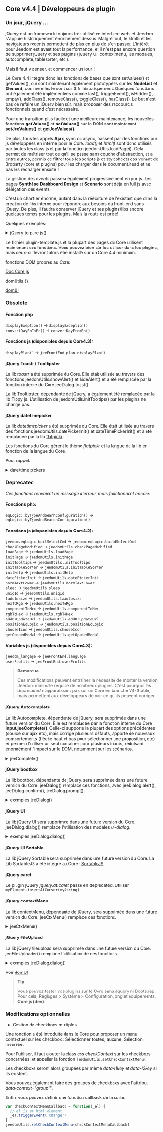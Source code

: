## Core v4.4 | Développeurs de plugin

### Un jour, jQuery ...

jQuery est un framework toujours très utilisé en interface web, et Jeedom s'appuie historiquement énormément dessus. Malgré tout, le html5 et les navigateurs récents permettent de plus en plus de s'en passer. L'intérêt pour Jeedom est avant tout la performance, et il n'est pas encore question de supprimer jQuery et ses plugins (jQuery UI, contextmenu, les modales, autocomplete, tablesorter, etc.).

Mais il faut y penser, et commencer un jour !

Le Core 4.4 intègre donc les fonctions de bases que sont setValues() et getValues(), qui sont maintenant également prototypées sur les **NodeList** et **Element**, comme elles le sont sur $.fn historiquement. Quelques fonctions ont également été implémentées comme last(), triggerEvent(), isHidden(), empty(), addClass(),  removeClass(), toggleClass(), hasClass(). Le but n'est pas de refaire un jQuery bien sûr, mais proposer des raccourcis fonctionnels quand c'est nécessaire.

Pour une transition plus facile et une meilleure maintenance, les nouvelles fonctions **getValues()** et **setValues()** sur le DOM sont maintenant **setJeeValues()** et **getJeeValues()**.

De plus, tous les appels **Ajax**, sync ou async, passent par des fonctions pur js développées en interne pour le Core. *load()* et *html()* sont donc utilisés par toutes les class js et par la fonction jeedomUtils.loadPage(). Cela permet de maîtriser tout ce qu'il se passe sans couche d'abstraction, et a entre autres, permis de filtrer tous les scripts js et stylesheets css venant de 3rdparty (core et plugins) pour les charger dans le document.head et ne pas les recharger ensuite !

La gestion des *events* passera également progressivement en pur js. Les pages **Synthèse** **Dashboard** **Design** et **Scenario** sont déjà en full js avec délégation des events.

C'est un chantier énorme, autant dans la réécriture de l'existant que dans la création de libs interne pour répondre aux besoins du front-end sans jQuery. De plus, il faudra conserver jQuery et ses plugins/libs encore quelques temps pour les plugins. Mais la route est prise!

Quelques exemples:

<details>

  <summary markdown="span">jQuery to pure js()</summary>

  ~~~ js
  {% raw %}
  //jQuery:
  $('#table_objectSummary tbody').append(tr)
  $('#table_objectSummary tbody tr').last().setValues(_summary, '.objectSummaryAttr')

  //Pure js:
  document.querySelector('#table_objectSummary tbody').insertAdjacentHTML('beforeend', tr)
  document.querySelectorAll('#table_objectSummary tbody tr').last().setJeeValues(_summary, '.objectSummaryAttr')

  //jQuery:
  var eqId = $('.eqLogicAttr[data-l1key=id]').value()
  var config = $('#config').getValues('.configKey')[0]
  var expression = $(this).closest('.actionOnMessage').getValues('.expressionAttr')

  //Pure js:
  var eqId = document.querySelector('.eqLogicAttr[data-l1key="id"]').jeeValue()
  var config = document.getElementById('config').getJeeValues('.configKey')[0]
  var expression = this.closest('.actionOnMessage').getJeeValues('.expressionAttr')

  //jQuery:
  addMyTr: function(_data) {
    var tr = '<tr>'
    tr += '<td>'
    tr += '</td>'
    tr += '</tr>'
    let newRow = $(tr)
    newRow.setValues(data, '.mytrDataAttr')
    $('#table_stuff tbody').append(newRow)
    //return newRow
  }

  //Pure js:
  addMyTr: function(_data) {
    var tr = '<tr>'
    tr += '<td>'
    tr += '</td>'
    tr += '</tr>'
    let newRow = document.createElement('tr')
    newRow.innerHTML = tr
    newRow.setJeeValues(_data, '.mytrDataAttr')
    document.getElementById('table_stuff').querySelector('tbody').appendChild(newRow)
    //return newRow
  }

  //jQuery:
  $(function(){
    console.log('Dom ready!')
  })

  //Core js:
  domUtils(function(){
    console.log('Dom ready!')
  })

  {% endraw %}
  ~~~

</details>

Le fichier plugin-template.js et la plupart des pages du Core utilisent maintenant ces fonctions. Vous pouvez bien sûr les utiliser dans les plugins, mais ceux-ci devront alors être installé sur un Core 4.4 minimum.

fonctions DOM propres au Core:

[Doc Core js](fr_FR/dev/corejs/index)

[domUtils {}](https://github.com/jeedom/core/blob/alpha/core/dom/dom.utils.js)

[domUI](https://github.com/jeedom/core/blob/alpha/core/dom/dom.ui.js)



### Obsolete

#### Fonction php

`displayExeption()` -> `displayException()`  
`convertDayEnToFr()` -> `convertDayFromEn()`

#### Fonctions js (disponibles depuis Core4.3):

`displayPlan()` -> `jeeFrontEnd.plan.displayPlan()`

#### jQuery Toastr / Tooltipster

La lib *toastr* a été supprimée du Core. Elle était utilisée au travers des fonctions jeedomUtils.showAlert() et hideAlert() et a été remplacée par la fonction interne du Core jeeDialog.toast().

La lib Tooltipster, dépendante de jQuery, a également été remplacée par la lib Tippy js. L'utilisation de jeedomUtils.initTooltips() par les plugins ne change pas.

#### jQuery datetimepicker

La lib *datetimepicker* a été supprimée du Core. Elle était utilisée au travers des fonctions jeedomUtils.datePickerInit() et dateTimePickerInit() et a été remplacée par la lib [flatpickr](https://flatpickr.js.org/).

Les fonctions du Core gèrent le thème *flatpickr* et la langue de la lib en fonction de la langue du Core.

Pour rappel:

<details>

  <summary markdown="span">date/time pickers</summary>

  ~~~ html
  {% raw %}
  <input id="myDate" class="in_datepicker"/>
  <input id="myTime" class="in_timepicker"/>
  <input id="myCustomDatetime"/>
  {% endraw %}
  ~~~

  ~~~ js
  {% raw %}
  jeedomUtils.datePickerInit() //Init all input.in_datepicker
  jeedomUtils.dateTimePickerInit() //Init all input.in_timepicker

  jeedomUtils.datePickerInit('Y-m-d H:i:00', '#myCustomDatetime') //Will init myCustomDatetime input with custom format
  {% endraw %}
  ~~~

</details>



### Deprecated

*Ces fonctions renvoient un message d'erreur, mais fonctionnent encore:*

#### Fonctions php:

`eqLogic::byTypeAndSearhConfiguration()` -> `eqLogic::byTypeAndSearchConfiguration()`  

#### Fonctions js (disponibles depuis Core4.2):

`jeedom.eqLogic.builSelectCmd` -> `jeedom.eqLogic.buildSelectCmd`  
`checkPageModified` -> `jeedomUtils.checkPageModified`  
`loadPage` -> `jeedomUtils.loadPage`  
`initPage` -> `jeedomUtils.initPage`  
`initTooltips` -> `jeedomUtils.initTooltips`  
`initTableSorter` -> `jeedomUtils.initTableSorter`  
`initHelp` -> `jeedomUtils.initHelp`  
`datePickerInit` -> `jeedomUtils.datePickerInit`  
`normTextLower` -> `jeedomUtils.normTextLower`  
`sleep` -> `jeedomUtils.sleep`  
`uniqId` -> `jeedomUtils.uniqId`  
`taAutosize` -> `jeedomUtils.taAutosize`  
`hexToRgb` -> `jeedomUtils.hexToRgb`  
`componentToHex` -> `jeedomUtils.componentToHex`  
`rgbToHex` -> `jeedomUtils.rgbToHex`  
`addOrUpdateUrl` -> `jeedomUtils.addOrUpdateUrl`  
`positionEqLogic` -> `jeedomUtils.positionEqLogic`  
`chooseIcon` -> `jeedomUtils.chooseIcon`  
`getOpenedModal` -> `jeedomUtils.getOpenedModal`  

#### Variables js (disponibles depuis Core4.3):

`jeedom_langage` -> `jeeFrontEnd.language`  
`userProfils` -> `jeeFrontEnd.userProfils`

> **Remarque**
>
> Ces modifications peuvent entraîner la nécessité de monter la version Jeedom minimale requise de nombreux plugins. C'est pourquoi les *deprecated* n’apparaissent pas sur un Core en branche V4-Stable, mais permettent aux développeurs de voir ce qu'ils peuvent corriger.

#### jQuery Autocomplete

La lib Autocomplete, dépendante de jQuery, sera supprimée dans une future version du Core. Elle est remplacée par la fonction interne du Core **input.jeeComplete()**. Celle-ci supporte la plupart des options précédentes (source sur ajax etc), mais corrige plusieurs défauts, apporte de nouveaux comportements (flèche haut et bas pour sélectionner une proposition, etc) et permet d'utiliser un seul container pour plusieurs inputs, réduisant énormément l'impact sur le DOM, notamment sur les scénarios.

<details>

  <summary markdown="span">jeeComplete()</summary>

  ~~~ js
  {% raw %}
  //jQuery:
  $('input.auto').autocomplete({
    minLength: 1,
    source: dataArray
  })

  //Core js:
  document.querySelector('input.auto').jeeComplete({
    minLength: 1,
    source: dataArray
  })
  {% endraw %}
  ~~~

</details>

#### jQuery bootbox

La lib bootbox, dépendante de jQuery, sera supprimée dans une future version du Core. jeeDialog() remplace ces fonctions, avec jeeDialog.alert(), jeeDialog.confirm(), jeeDialog.prompt().

<details>

  <summary markdown="span">exemples jeeDialog()</summary>

  ~~~ js
  {% raw %}
  if (condition) {
    jeeDialog.alert('This is wrong dude!')
    return
  }

  jeeDialog.prompt('Enter new name:', function(result) {
    if (result !== null) {
      //Do stuff
    }
  })

  jeeDialog.confirm('Do you really want to delete this?', function(result) {
    if (result) {
      //Do stuff
    } else {
      //Do other stuff
    }
  })

  {% endraw %}
  ~~~

</details>

#### jQuery UI

La lib jQuery UI sera supprimée dans une future version du Core. jeeDialog.dialog() remplace l'utilisation des modales *ui-dialog*.

<details>

  <summary markdown="span">exemples jeeDialog.dialog()</summary>

  ~~~ js
  {% raw %}
  //jQuery UI:
  $('#md_modal').dialog({
    title: "{{Administration système}}"
  }).load('index.php?v=d&modal=system.action').dialog('open')

  //Core jeeDialog:
  jeeDialog.dialog({
    title: '{{Administration système}}',
    contentUrl: 'index.php?v=d&modal=system.action'
  })

  {% endraw %}
  ~~~

</details>

#### jQuery UI Sortable

La lib jQuery Sortable sera supprimée dans une future version du Core.
La Lib SortableJS a été intégré au Core : [SortableJS](http://sortablejs.github.io/Sortable/)

#### jQuery caret

Le plugin jQuery *jquery.at.caret* passe en deprecated. Utiliser `myElement.insertAtCursor(myString)`

#### jQuery contextMenu

La lib contextMenu, dépendante de jQuery, sera supprimée dans une future version du Core. jeeCtxMenu() remplace ces fonctions.

<details>

  <summary markdown="span">jeeCtxMenu()</summary>

  ~~~ js
  {% raw %}
  var myCtxMenu = new jeeCtxMenu({
    selector: '.nav.nav-tabs li', //Required!
    appendTo: 'div#div_pageContainer',
    className: '', //Added to menu container
    items: {
      uniqueNameID: {
        name: '{{Mon item}}',
        isHtmlName: false,
        icon: 'fas fa-cogs',
        className: '', //Added to item container
        callback: function(key, opt) { //Item callback
        }
      },
      sep1: '-----',
    },
    callback: function(key, opt) { //Default callback if not set on item
    }
    //isDisable: false,
    /*
    events: {
      show: function(opt) {
      },
      hide: function(opt) {
      }
    },
    */
    /*
    build: function(trigger) {
      var contextmenuitems = {}
      return {
        callback: function(key, options, event) {
          //Set items...
        }
      },
      items: contextmenuitems
    },
    position: function(opt, x, y) {
    },
    */
  })

  {% endraw %}
  ~~~

</details>

#### jQuery FileUpload

La lib jQuery fileupload sera supprimée dans une future version du Core. jeeFileUploader() remplace l'utilisation de ces fonctions.

<details>

  <summary markdown="span">exemples jeeDialog.dialog()</summary>

  ~~~ js
  {% raw %}
  //jQuery UI:
  $('#bt_uploadImage').fileupload({
    url: 'core/ajax/plan.ajax.php?action=uploadImage&id=' + id
    dataType: 'json',
    done: function(event, data) {
      //Do stuff
    }
  })

  //Core jeeFileUploader:
  new jeeFileUploader({
    fileInput: document.getElementById('bt_uploadImg'),
    url: 'core/ajax/plan.ajax.php?action=uploadImage&id=' + id
    /*
    add: function(event, data) {
      let currentPath = document.getElementById('bt_uploadImg').getAttribute('data-path')
      data.url = 'core/ajax/jeedom.ajax.php?action=uploadImageIcon&filepath=' + currentPath
      data.submit()
    },
    */
    done: function(event, data) {
      //Do stuff
    }
  })

  {% endraw %}
  ~~~

</details>

Voir [domUI](https://github.com/jeedom/core/blob/alpha/core/dom/dom.ui.js)

> **Tip**
>
> Vous pouvez tester vos plugins sur le Core sans Jquery ni Bootstrap. Pour cela, Réglages > Système > Configuration, onglet équipements, **Core js (dev)**.

### Modifications optionnelles

- Gestion de checkboxs multiples

Une fonction a été introduite dans le Core pour proposer un menu contextuel sur les checkbox : Sélectionner toutes, aucune, Sélection inversée.

Pour l'utiliser, il faut ajouter la class css *checkContext* sur les checkboxs concernées, et appeller la fonction ``jeedomUtils.setCheckContextMenu()``

Les checkboxs seront alors groupées par même *data-l1key* et *data-l2key* si ils existent.

Vous pouvez également faire des groupes de checkboxs avec l'attribut *data-context="group1"*.

Enfin, vous pouvez définir une fonction callback de la sorte:

````js
var checkContextMenuCallback = function(_el) {
  //_el is an html element.
  _el.triggerEvent('change')
}
jeedomUtils.setCheckContextMenu(checkContextMenuCallback)
````

